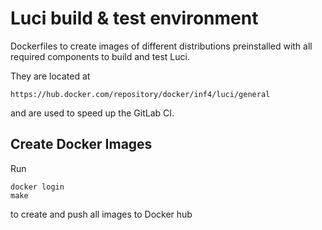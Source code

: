 Luci build & test environment
=============================

Dockerfiles to create images of different distributions preinstalled with all required components to build and test Luci.

They are located at

    https://hub.docker.com/repository/docker/inf4/luci/general

and are used to speed up the GitLab CI.


Create Docker Images
--------------------

Run

    docker login
    make

to create and push all images to Docker hub

